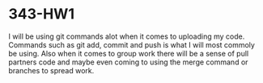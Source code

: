 # 343-HW1

I will be using git commands alot when it comes to uploading my code. Commands such as git add, commit and push is what I will most commoly be using. Also when it comes to group work there will be a sense of pull partners code and maybe even coming to using the merge command or branches to spread work.
